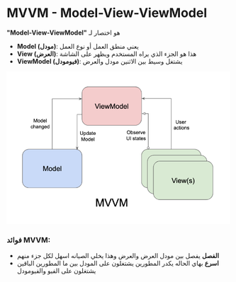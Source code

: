 # MVVM - Model-View-ViewModel

**"Model-View-ViewModel"** هو اختصار لـ

- **Model (مودل)**: يعني منطق العمل أو نوع العمل
- **View (العرض)**: هذا هو الجزء الذي يراه المستخدم ويظهر على الشاشة
- **ViewModel (فيومودل)**: يشتغل وسيط بين الاثنين مودل والعرض

![مثال توضيحي](https://github.com/MustafaPG/My-Projects/blob/main/Topics/pic/mvvm.png)

### فوائد **MVVM**:
- **الفصل** يفصل بين مودل العرض والعرض وهذا يخلي الصيانه اسهل لكل جزء منهم
- **اسرع** بهاي الحاله يكدر المطورين يشتغلون على المودل بين ما المطورين الباقين يشتغلون على الفيو والفيومودل

